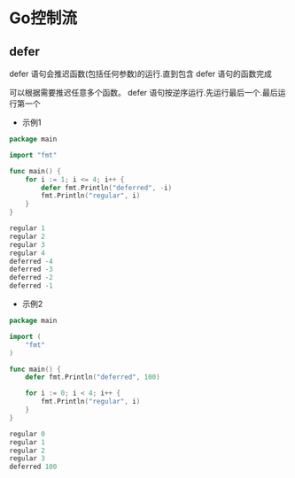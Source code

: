 <!--
 * @Description: 
 * @Version: 1.0
 * @Author: DaLao
 * @Email: dalao@xxx.com
 * @Date: 2022-08-01 23:29:53
 * @LastEditors: DaLao
 * @LastEditTime: 2022-09-03 01:20:34
-->


# Go控制流


## defer

defer 语句会推迟函数(包括任何参数)的运行.直到包含 defer 语句的函数完成

可以根据需要推迟任意多个函数。 defer 语句按逆序运行.先运行最后一个.最后运行第一个

- 示例1

```go
package main

import "fmt"

func main() {
    for i := 1; i <= 4; i++ {
        defer fmt.Println("deferred", -i)
        fmt.Println("regular", i)
    }
}
```


```go
regular 1
regular 2
regular 3
regular 4
deferred -4
deferred -3
deferred -2
deferred -1
```

- 示例2

```go
package main

import (
	"fmt"
)

func main() {
	defer fmt.Println("deferred", 100)

	for i := 0; i < 4; i++ {
		fmt.Println("regular", i)
	}
}
```


```go
regular 0
regular 1
regular 2
regular 3
deferred 100
```
